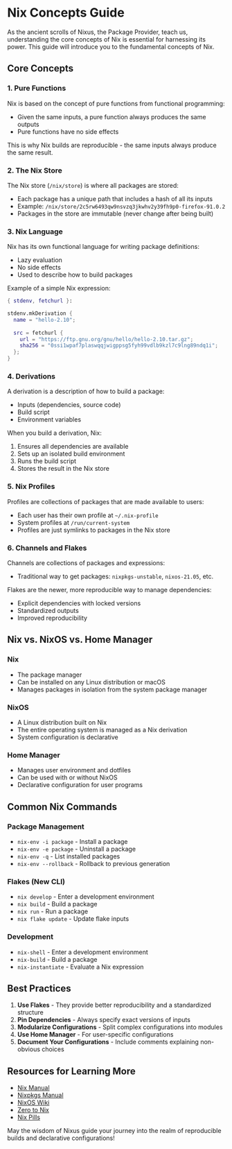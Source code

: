 # Nix Concepts Guide

As the ancient scrolls of Nixus, the Package Provider, teach us, understanding the core concepts of Nix is essential for harnessing its power. This guide will introduce you to the fundamental concepts of Nix.

## Core Concepts

### 1. Pure Functions

Nix is based on the concept of pure functions from functional programming:
- Given the same inputs, a pure function always produces the same outputs
- Pure functions have no side effects

This is why Nix builds are reproducible - the same inputs always produce the same result.

### 2. The Nix Store

The Nix store (`/nix/store`) is where all packages are stored:
- Each package has a unique path that includes a hash of all its inputs
- Example: `/nix/store/2c5rw6493qw9nsvzq3jkwhv2y39fh9p0-firefox-91.0.2`
- Packages in the store are immutable (never change after being built)

### 3. Nix Language

Nix has its own functional language for writing package definitions:
- Lazy evaluation
- No side effects
- Used to describe how to build packages

Example of a simple Nix expression:
```nix
{ stdenv, fetchurl }:

stdenv.mkDerivation {
  name = "hello-2.10";
  
  src = fetchurl {
    url = "https://ftp.gnu.org/gnu/hello/hello-2.10.tar.gz";
    sha256 = "0ssi1wpaf7plaswqqjwigppsg5fyh99vdlb9kzl7c9lng89ndq1i";
  };
}
```

### 4. Derivations

A derivation is a description of how to build a package:
- Inputs (dependencies, source code)
- Build script
- Environment variables

When you build a derivation, Nix:
1. Ensures all dependencies are available
2. Sets up an isolated build environment
3. Runs the build script
4. Stores the result in the Nix store

### 5. Nix Profiles

Profiles are collections of packages that are made available to users:
- Each user has their own profile at `~/.nix-profile`
- System profiles at `/run/current-system`
- Profiles are just symlinks to packages in the Nix store

### 6. Channels and Flakes

Channels are collections of packages and expressions:
- Traditional way to get packages: `nixpkgs-unstable`, `nixos-21.05`, etc.

Flakes are the newer, more reproducible way to manage dependencies:
- Explicit dependencies with locked versions
- Standardized outputs
- Improved reproducibility

## Nix vs. NixOS vs. Home Manager

### Nix
- The package manager
- Can be installed on any Linux distribution or macOS
- Manages packages in isolation from the system package manager

### NixOS
- A Linux distribution built on Nix
- The entire operating system is managed as a Nix derivation
- System configuration is declarative

### Home Manager
- Manages user environment and dotfiles
- Can be used with or without NixOS
- Declarative configuration for user programs

## Common Nix Commands

### Package Management
- `nix-env -i package` - Install a package
- `nix-env -e package` - Uninstall a package
- `nix-env -q` - List installed packages
- `nix-env --rollback` - Rollback to previous generation

### Flakes (New CLI)
- `nix develop` - Enter a development environment
- `nix build` - Build a package
- `nix run` - Run a package
- `nix flake update` - Update flake inputs

### Development
- `nix-shell` - Enter a development environment
- `nix-build` - Build a package
- `nix-instantiate` - Evaluate a Nix expression

## Best Practices

1. **Use Flakes** - They provide better reproducibility and a standardized structure
2. **Pin Dependencies** - Always specify exact versions of inputs
3. **Modularize Configurations** - Split complex configurations into modules
4. **Use Home Manager** - For user-specific configurations
5. **Document Your Configurations** - Include comments explaining non-obvious choices

## Resources for Learning More

- [Nix Manual](https://nixos.org/manual/nix/stable/)
- [Nixpkgs Manual](https://nixos.org/manual/nixpkgs/stable/)
- [NixOS Wiki](https://nixos.wiki/)
- [Zero to Nix](https://zero-to-nix.com/)
- [Nix Pills](https://nixos.org/guides/nix-pills/)

May the wisdom of Nixus guide your journey into the realm of reproducible builds and declarative configurations!

